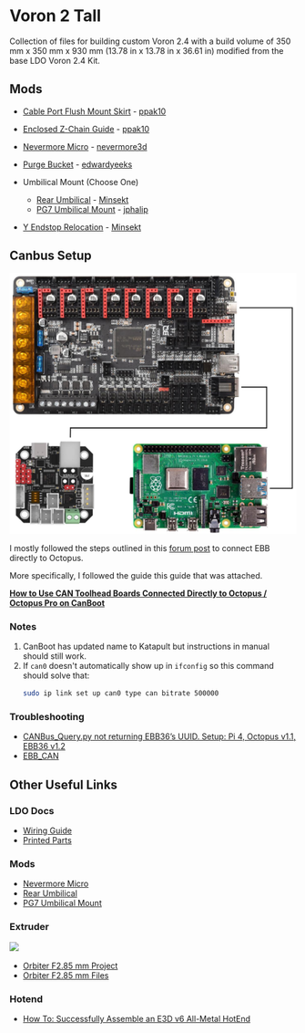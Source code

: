 # Voron 2 Tall

<!-- <div align="center">
  <img src="./images/placeholder.JPEG" width="500px">
</div> -->

Collection of files for building custom Voron 2.4 with a build volume of 350 mm
x 350 mm x 930 mm (13.78 in x 13.78 in x 36.61 in) modified from the base LDO
Voron 2.4 Kit. 

## Mods
- [Cable Port Flush Mount Skirt](https://mods.vorondesign.com/details/3vEc5I965u0puzAmz9DqvA) - [ppak10](https://github.com/ppak10)
- [Enclosed Z-Chain Guide](https://mods.vorondesign.com/details/4mSRcdfNCvSq6nsRHETw) - [ppak10](https://github.com/ppak10)
- [Nevermore Micro](https://github.com/nevermore3d/Nevermore_Micro) - [nevermore3d](https://github.com/nevermore3d)
- [Purge Bucket](https://github.com/VoronDesign/VoronUsers/tree/main/orphaned_mods/edwardyeeks/Decontaminator_Purge_Bucket_%26_Nozzle_Scrubber) - [edwardyeeks](https://github.com/edwardyeeks)
- Umbilical Mount (Choose One) 
  - [Rear Umbilical](https://mods.vorondesign.com/details/ho9WEyf6msbGKhTbtM59mQ) - [Minsekt](https://github.com/Minsekt)
  - [PG7 Umbilical Mount](https://www.printables.com/model/312008-voron-24-a-drive-pg7-umbilical-mount) - [jphalip](https://www.printables.com/@jphalip)

- [Y Endstop Relocation](https://mods.vorondesign.com/details/ho9WEyf6msbGKhTbtM59mQ) - [Minsekt](https://github.com/Minsekt)

## Canbus Setup

![Canbus Direct Diagram](images/canbus_direct_diagram.PNG)

I mostly followed the steps outlined in this [forum post](https://www.teamfdm.com/forums/topic/672-how-to-use-can-toolhead-boards-connected-directly-to-octopus-octopus-pro-on-canboot/?do=findComment&comment=9911) to connect EBB directly to
Octopus.

More specifically, I followed the guide this guide that was attached.

[**How to Use CAN Toolhead Boards Connected Directly to Octopus / Octopus Pro on CanBoot**](Manuals/Canbus/How%20to%20Use%20CAN%20Toolhead%20Boards%20Connected%20Directly%20to%20Octopus.pdf)

### Notes
1. CanBoot has updated name to Katapult but instructions in manual should still work.
2. If `can0` doesn't automatically show up in `ifconfig` so this command should solve that:
    ```bash
    sudo ip link set up can0 type can bitrate 500000
    ```

### Troubleshooting 
- [CANBus_Query.py not returning EBB36’s UUID. Setup: Pi 4, Octopus v1.1, EBB36 v1.2](https://klipper.discourse.group/t/canbus-query-py-not-returning-ebb36s-uuid-setup-pi-4-octopus-v1-1-ebb36-v1-2/8464)
- [EBB_CAN](https://github.com/EricZimmerman/VoronTools/blob/main/EBB_CAN.md)

## Other Useful Links


### LDO Docs
- [Wiring Guide](https://docs.ldomotors.com/en/voron/voron2/wiring_guide_rev_c)
- [Printed Parts](https://docs.ldomotors.com/en/voron/voron2/printed_part_guide_rev_c)

### Mods
- [Nevermore Micro](https://github.com/nevermore3d/Nevermore_Micro)
- [Rear Umbilical](https://github.com/VoronDesign/VoronUsers/tree/main/printer_mods/Minsekt/Rear_Umbilical)
- [PG7 Umbilical Mount](https://www.printables.com/model/312008-voron-24-a-drive-pg7-umbilical-mount)

### Extruder
<img src="https://www.orbiterprojects.com/wp-content/uploads/2021/11/Orbiter_F2.85-e1636623721217.png" width="250px">

- [Orbiter F2.85 mm Project](https://www.orbiterprojects.com/orbiter-f2-85/)
- [Orbiter F2.85 mm Files](https://www.thingiverse.com/thing:4860182)

### Hotend
- [How To: Successfully Assemble an E3D v6 All-Metal HotEnd](https://www.matterhackers.com/articles/how-to-assemble-an-e3d-v6-all-metal-hotend)
